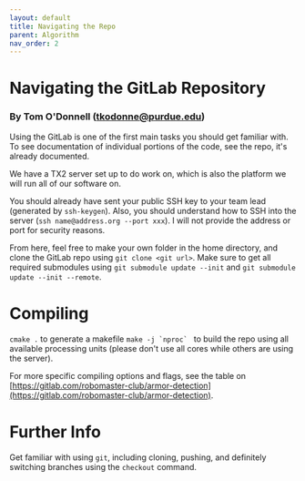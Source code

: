 ```yaml
---
layout: default
title: Navigating the Repo
parent: Algorithm
nav_order: 2
---
```


# Navigating the GitLab Repository
### By Tom O'Donnell (tkodonne@purdue.edu)

 Using the GitLab is one of the first main tasks you should get familiar with. To see documentation of individual portions of the code, see the repo, it's already documented.

We have a TX2 server set up to do work on, which is also the platform we will run all of our software on.

You should already have sent your public SSH key to your team lead (generated by `ssh-keygen`). Also, 
you should understand how to SSH into the server (`ssh name@address.org --port xxx`). I will not provide the address or port for security reasons.

From here, feel free to make your own folder in the home directory, and clone the GitLab repo using `git clone <git url>`. Make sure to get all required submodules using `git submodule update --init` and `git submodule update --init --remote`.

# Compiling

`cmake .`  to generate a makefile
``make -j `nproc` `` to build the repo using all available processing units (please don't use all cores while others are using the server).

For more specific compiling options and flags, see the table on [https://gitlab.com/robomaster-club/armor-detection](https://gitlab.com/robomaster-club/armor-detection).

# Further Info
Get familiar with using `git`, including cloning, pushing, and definitely switching branches using the `checkout` command.